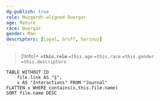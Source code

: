 ```yaml
---
dg-publish: true
role: Muzgardt-aligned Duergar
age: Mature
race: Duergar
gender: Man
descriptors: [Loyal, Gruff, Serious]
---
```


> [!info]+
> **`=this.role`**
> `=this.age` `=this.race` `=this.gender`
> `=this.descriptors`

```dataview
TABLE WITHOUT ID
	file.link AS "§", 
	x AS "Interactions" FROM "Journal"
FLATTEN x WHERE contains(x,this.file.name) 
SORT file.name DESC
```